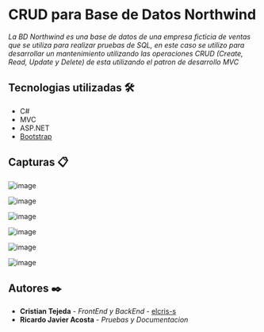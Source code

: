 <h1>CRUD para Base de Datos Northwind</h1>

_La BD Northwind es una base de datos de una empresa ficticia de ventas que se utiliza para realizar pruebas de SQL, en este caso se utilizo para desarrollar un mantenimiento utilizando las operaciones CRUD (Create, Read, Update y Delete) de esta utilizando el patron de desarrollo MVC_


## Tecnologias utilizadas 🛠️

* C#
* MVC
* ASP.NET
* [Bootstrap](https://getbootstrap.com/)

## Capturas 📋

![image](https://user-images.githubusercontent.com/59454398/149031339-93b76738-a57a-4e62-80e5-fdf9ae1fb8ca.png)

![image](https://user-images.githubusercontent.com/59454398/149031368-c5c60dfa-2a29-45a7-923c-57d0b42cade1.png)

![image](https://user-images.githubusercontent.com/59454398/149031396-84a2b849-5340-4446-aeb7-552a9971f81d.png)

![image](https://user-images.githubusercontent.com/59454398/149031421-3bbc6a1e-25c7-4398-923b-0e1cf43707bf.png)

![image](https://user-images.githubusercontent.com/59454398/149031487-256bc597-b668-4534-b623-418b0c49a31d.png)

![image](https://user-images.githubusercontent.com/59454398/149031547-3792438c-4973-4f42-9a6a-6c8ded558930.png)

## Autores ✒️

* **Cristian Tejeda** - *FrontEnd y BackEnd* - [elcris-s](https://github.com/elcris-s)
* **Ricardo Javier Acosta** - *Pruebas y Documentacion*
